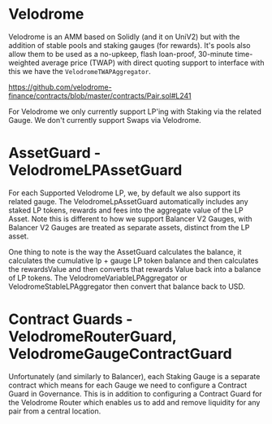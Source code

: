 # Velodrome

Velodrome is an AMM based on Solidly (and it on UniV2) but with the addition of stable pools and staking gauges (for rewards). It's pools also allow them to be used as a no-upkeep, flash loan-proof, 30-minute time-weighted average price (TWAP) with direct quoting support to interface with this we have the `VelodromeTWAPAggregator`.

https://github.com/velodrome-finance/contracts/blob/master/contracts/Pair.sol#L241

For Velodrome we only currently support LP'ing with Staking via the related Gauge. We don't currently support Swaps via Velodrome.


# AssetGuard - VelodromeLPAssetGuard

For each Supported Velodrome LP, we, by default we also support its related gauge. The VelodromeLpAssetGuard automatically includes any staked LP tokens, rewards and fees into the aggregate value of the LP Asset. Note this is different to how we support Balancer V2 Gauges, with Balancer V2 Gauges are treated as separate assets, distinct from the LP asset.

One thing to note is the way the AssetGuard calculates the balance, it calculates the cumulative lp + gauge LP token balance and then calculates the rewardsValue and then converts that rewards Value back into a balance of LP tokens. The VelodromeVariableLPAggregator or VelodromeStableLPAggregator then convert that balance back to USD.


# Contract Guards - VelodromeRouterGuard, VelodromeGaugeContractGuard

Unfortunately (and similarly to Balancer), each Staking Gauge is a separate contract which means for each Gauge we need to configure a Contract Guard in Governance. This is in addition to configuring a Contract Guard for the Velodrome Router which enables us to add and remove liquidity for any pair from a central location.

